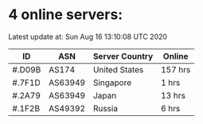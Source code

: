 # 4 online servers:

Latest update at: Sun Aug 16 13:10:08 UTC 2020

| ID | ASN | Server Country | Online |
| -- | --- | -------------- | ------ |
| #.D09B | AS174 | United States | 157 hrs |
| #.7F1D | AS63949 | Singapore | 1 hrs |
| #.2A79 | AS63949 | Japan | 13 hrs |
| #.1F2B | AS49392 | Russia | 6 hrs |

